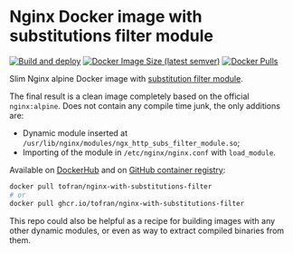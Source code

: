 # Nginx Docker image with substitutions filter module

[![Build and deploy](https://github.com/tofran/nginx-with-substitutions-filter-docker/actions/workflows/build.yaml/badge.svg)](https://github.com/tofran/nginx-with-substitutions-filter-docker/actions/workflows/build.yaml)
[![Docker Image Size (latest semver)](https://img.shields.io/docker/image-size/tofran/nginx-with-substitutions-filter?sort=semver)][DockerHub]
[![Docker Pulls](https://img.shields.io/docker/pulls/tofran/nginx-with-substitutions-filter)][DockerHub]

Slim Nginx alpine Docker image with [substitution filter module](http://nginx.org/en/docs/http/ngx_http_sub_module.html).

The final result is a clean image completely based on the official `nginx:alpine`.
Does not contain any compile time junk, the only additions are:

- Dynamic module inserted at `/usr/lib/nginx/modules/ngx_http_subs_filter_module.so`;
- Importing of the module in `/etc/nginx/nginx.conf` with `load_module`.

Available on [DockerHub][DockerHub] and on [GitHub container registry][GHCR]:

```sh
docker pull tofran/nginx-with-substitutions-filter
# or
docker pull ghcr.io/tofran/nginx-with-substitutions-filter
```

This repo could also be helpful as a recipe for building images with any other dynamic modules, or even as way to extract compiled binaries from them.

[DockerHub]: https://hub.docker.com/r/tofran/nginx-with-substitutions-filter
[GHCR]: https://github.com/tofran/nginx-with-substitutions-filter-docker/pkgs/container/nginx-with-substitutions-filter

